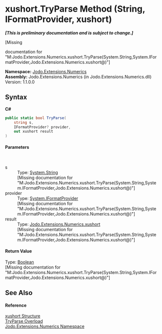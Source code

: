 # xushort.TryParse Method (String, IFormatProvider, xushort)
 _**\[This is preliminary documentation and is subject to change.\]**_

\[Missing <summary> documentation for "M:Jodo.Extensions.Numerics.xushort.TryParse(System.String,System.IFormatProvider,Jodo.Extensions.Numerics.xushort@)"\]

**Namespace:**&nbsp;<a href="N_Jodo_Extensions_Numerics">Jodo.Extensions.Numerics</a><br />**Assembly:**&nbsp;Jodo.Extensions.Numerics (in Jodo.Extensions.Numerics.dll) Version: 1.1.0.0

## Syntax

**C#**<br />
``` C#
public static bool TryParse(
	string s,
	IFormatProvider? provider,
	out xushort result
)
```


#### Parameters
&nbsp;<dl><dt>s</dt><dd>Type: <a href="https://docs.microsoft.com/dotnet/api/system.string" target="_blank" rel="noopener noreferrer">System.String</a><br />\[Missing <param name="s"/> documentation for "M:Jodo.Extensions.Numerics.xushort.TryParse(System.String,System.IFormatProvider,Jodo.Extensions.Numerics.xushort@)"\]</dd><dt>provider</dt><dd>Type: <a href="https://docs.microsoft.com/dotnet/api/system.iformatprovider" target="_blank" rel="noopener noreferrer">System.IFormatProvider</a><br />\[Missing <param name="provider"/> documentation for "M:Jodo.Extensions.Numerics.xushort.TryParse(System.String,System.IFormatProvider,Jodo.Extensions.Numerics.xushort@)"\]</dd><dt>result</dt><dd>Type: <a href="T_Jodo_Extensions_Numerics_xushort">Jodo.Extensions.Numerics.xushort</a><br />\[Missing <param name="result"/> documentation for "M:Jodo.Extensions.Numerics.xushort.TryParse(System.String,System.IFormatProvider,Jodo.Extensions.Numerics.xushort@)"\]</dd></dl>

#### Return Value
Type: <a href="https://docs.microsoft.com/dotnet/api/system.boolean" target="_blank" rel="noopener noreferrer">Boolean</a><br />\[Missing <returns> documentation for "M:Jodo.Extensions.Numerics.xushort.TryParse(System.String,System.IFormatProvider,Jodo.Extensions.Numerics.xushort@)"\]

## See Also


#### Reference
<a href="T_Jodo_Extensions_Numerics_xushort">xushort Structure</a><br /><a href="Overload_Jodo_Extensions_Numerics_xushort_TryParse">TryParse Overload</a><br /><a href="N_Jodo_Extensions_Numerics">Jodo.Extensions.Numerics Namespace</a><br />